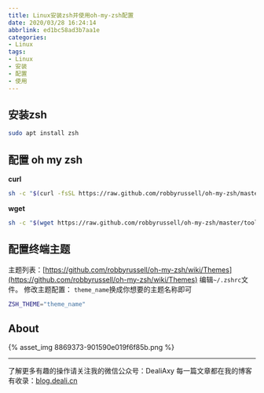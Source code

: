 ```yaml
---
title: Linux安装zsh并使用oh-my-zsh配置
date: 2020/03/28 16:24:14
abbrlink: ed1bc58ad3b7aa1e
categories:
- Linux
tags:
- Linux
- 安装
- 配置
- 使用
---
```

## 安装zsh
```bash
sudo apt install zsh
```

## 配置 oh my zsh
**curl**
```bash
sh -c "$(curl -fsSL https://raw.github.com/robbyrussell/oh-my-zsh/master/tools/install.sh)"
```

**wget**
```bash
sh -c "$(wget https://raw.github.com/robbyrussell/oh-my-zsh/master/tools/install.sh -O -)"
```

## 配置终端主题
主题列表：[https://github.com/robbyrussell/oh-my-zsh/wiki/Themes](https://github.com/robbyrussell/oh-my-zsh/wiki/Themes)
编辑`~/.zshrc`文件。
修改主题配置：
`theme_name`换成你想要的主题名称即可
```bash
ZSH_THEME="theme_name"
```

## About
{% asset_img 8869373-901590e019f6f85b.png %}

---------------
了解更多有趣的操作请关注我的微信公众号：DealiAxy
每一篇文章都在我的博客有收录：[blog.deali.cn](http://blog.deali.cn)
